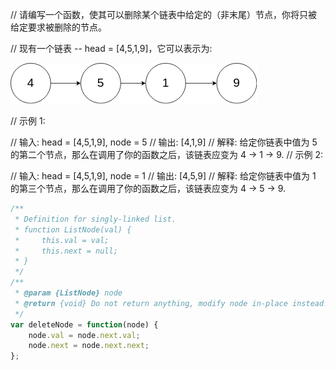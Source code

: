 // 请编写一个函数，使其可以删除某个链表中给定的（非末尾）节点，你将只被给定要求被删除的节点。

// 现有一个链表 -- head = [4,5,1,9]，它可以表示为:

![](./2020-04-04-12-54-14.png)

// 示例 1:

// 输入: head = [4,5,1,9], node = 5
// 输出: [4,1,9]
// 解释: 给定你链表中值为 5 的第二个节点，那么在调用了你的函数之后，该链表应变为 4 -> 1 -> 9.
// 示例 2:

// 输入: head = [4,5,1,9], node = 1
// 输出: [4,5,9]
// 解释: 给定你链表中值为 1 的第三个节点，那么在调用了你的函数之后，该链表应变为 4 -> 5 -> 9.

```js
/**
 * Definition for singly-linked list.
 * function ListNode(val) {
 *     this.val = val;
 *     this.next = null;
 * }
 */
/**
 * @param {ListNode} node
 * @return {void} Do not return anything, modify node in-place instead.
 */
var deleteNode = function(node) {
    node.val = node.next.val;
    node.next = node.next.next;
};
```